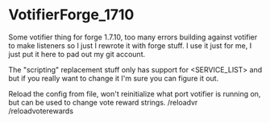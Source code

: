 # VotifierForge_1710
Some votifier thing for forge 1.7.10, too many errors building against votifier to make listeners so I just I rewrote it with forge stuff. I use it just for me, I just put it here to pad out my git account.

The "scripting" replacement stuff only has support for <NAME> <SERVICE_LIST> <SERVICE> <GOLD> <GRAY> and <GREEN> but if you really want to change it I'm sure you can figure it out.

Reload the config from file, won't reinitialize what port votifier is running on, but can be used to change vote reward strings. 
/reloadvr
/reloadvoterewards
